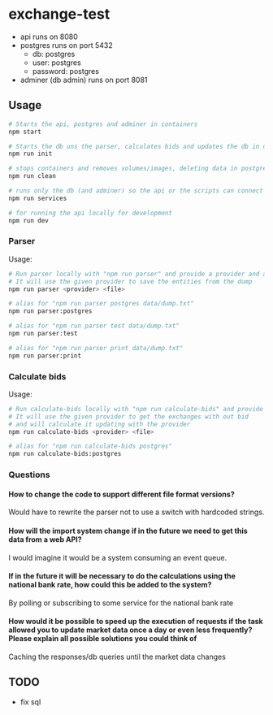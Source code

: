 # exchange-test

- api runs on 8080
- postgres runs on port 5432
  - db: postgres
  - user: postgres
  - password: postgres
- adminer (db admin) runs on port 8081

## Usage

```bash
# Starts the api, postgres and adminer in containers
npm start

# Starts the db uns the parser, calculates bids and updates the db in docker
npm run init

# stops containers and removes volumes/images, deleting data in postgres
npm run clean

# runs only the db (and adminer) so the api or the scripts can connect to it running locally
npm run services

# for running the api locally for development
npm run dev
```

### Parser

Usage:

```bash
# Run parser locally with "npm run parser" and provide a provider and a dump file
# It will use the given provider to save the entities from the dump
npm run parser <provider> <file>

# alias for "npm run parser postgres data/dump.txt"
npm run parser:postgres

# alias for "npm run parser test data/dump.txt"
npm run parser:test

# alias for "npm run parser print data/dump.txt"
npm run parser:print
```

### Calculate bids

Usage:

```bash
# Run calculate-bids locally with "npm run calculate-bids" and provide a provider
# It will use the given provider to get the exchanges with out bid
# and will calculate it updating with the provider
npm run calculate-bids <provider> <file>

# alias for "npm run calculate-bids postgres"
npm run calculate-bids:postgres
```

### Questions

#### How to change the code to support different file format versions?

Would have to rewrite the parser not to use a switch with hardcoded strings.

#### How will the import system change if in the future we need to get this data from a web API?

I would imagine it would be a system consuming an event queue.

#### If in the future it will be necessary to do the calculations using the national bank rate, how could this be added to the system?

By polling or subscribing to some service for the national bank rate

#### How would it be possible to speed up the execution of requests if the task allowed you to update market data once a day or even less frequently? Please explain all possible solutions you could think of

Caching the responses/db queries until the market data changes

## TODO

- fix sql
